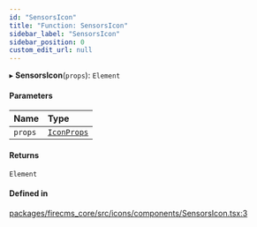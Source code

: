 ```yaml
---
id: "SensorsIcon"
title: "Function: SensorsIcon"
sidebar_label: "SensorsIcon"
sidebar_position: 0
custom_edit_url: null
---
```


▸ **SensorsIcon**(`props`): `Element`

#### Parameters

| Name | Type |
| :------ | :------ |
| `props` | [`IconProps`](../types/IconProps.md) |

#### Returns

`Element`

#### Defined in

[packages/firecms_core/src/icons/components/SensorsIcon.tsx:3](https://github.com/FireCMSco/firecms/blob/d45f3739/packages/firecms_core/src/icons/components/SensorsIcon.tsx#L3)
